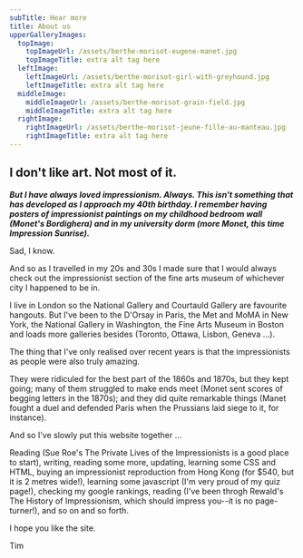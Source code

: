 ```yaml
---
subTitle: Hear more
title: About us
upperGalleryImages:
  topImage:
    topImageUrl: /assets/berthe-morisot-eugene-manet.jpg
    topImageTitle: extra alt tag here
  leftImage:
    leftImageUrl: /assets/berthe-morisot-girl-with-greyhound.jpg
    leftImageTitle: extra alt tag here
  middleImage:
    middleImageUrl: /assets/berthe-morisot-grain-field.jpg
    middleImageTitle: extra alt tag here
  rightImage:
    rightImageUrl: /assets/berthe-morisot-jeune-fille-au-manteau.jpg
    rightImageTitle: extra alt tag here
---
```


## I don't like art. Not most of it.

**_But I have always loved impressionism. Always. This isn't something that has developed as I approach my 40th birthday. I remember having posters of impressionist paintings on my childhood bedroom wall (Monet's Bordighera) and in my university dorm (more Monet, this time Impression Sunrise)._**

Sad, I know.

And so as I travelled in my 20s and 30s I made sure that I would always check out the impressionist section of the fine arts museum of whichever city I happened to be in.

I live in London so the National Gallery and Courtauld Gallery are favourite hangouts. But I've been to the D'Orsay in Paris, the Met and MoMA in New York, the National Gallery in Washington, the Fine Arts Museum in Boston and loads more galleries besides (Toronto, Ottawa, Lisbon, Geneva ...).

The thing that I've only realised over recent years is that the impressionists as people were also truly amazing.

They were ridiculed for the best part of the 1860s and 1870s, but they kept going; many of them struggled to make ends meet (Monet sent scores of begging letters in the 1870s); and they did quite remarkable things (Manet fought a duel and defended Paris when the Prussians laid siege to it, for instance).

And so I've slowly put this website together ...

Reading (Sue Roe's The Private Lives of the Impressionists is a good place to start), writing, reading some more, updating, learning some CSS and HTML, buying an impressionist reproduction from Hong Kong (for \$540, but it is 2 metres wide!), learning some javascript (I'm very proud of my quiz page!), checking my google rankings, reading (I've been throgh Rewald's The History of Impressionism, which should impress you--it is no page-turner!), and so on and so forth.

I hope you like the site.

Tim
